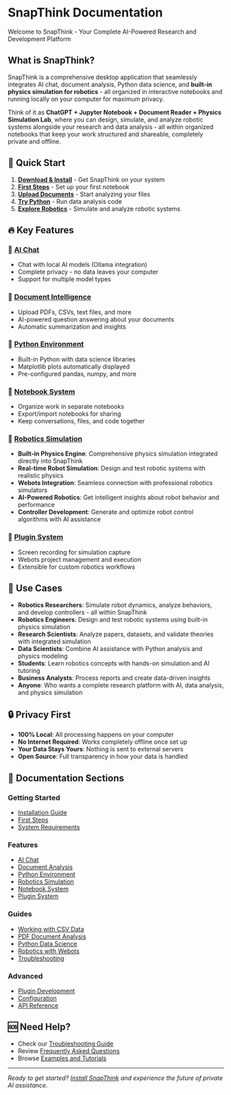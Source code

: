 # SnapThink Documentation

Welcome to SnapThink - Your Complete AI-Powered Research and Development Platform

## What is SnapThink?

SnapThink is a comprehensive desktop application that seamlessly integrates AI chat, document analysis, Python data science, and **built-in physics simulation for robotics** - all organized in interactive notebooks and running locally on your computer for maximum privacy.

Think of it as **ChatGPT + Jupyter Notebook + Document Reader + Physics Simulation Lab**, where you can design, simulate, and analyze robotic systems alongside your research and data analysis - all within organized notebooks that keep your work structured and shareable, completely private and offline.

## 🚀 Quick Start

1. **[Download & Install](getting-started/installation.md)** - Get SnapThink on your system
2. **[First Steps](getting-started/first-steps.md)** - Set up your first notebook
3. **[Upload Documents](features/document-analysis.md)** - Start analyzing your files
4. **[Try Python](features/python-environment.md)** - Run data analysis code
5. **[Explore Robotics](features/robotics-simulation.md)** - Simulate and analyze robotic systems

## 🔥 Key Features

### 🤖 [AI Chat](features/ai-chat.md)
- Chat with local AI models (Ollama integration)
- Complete privacy - no data leaves your computer
- Support for multiple model types

### 📄 [Document Intelligence](features/document-analysis.md)
- Upload PDFs, CSVs, text files, and more
- AI-powered question answering about your documents
- Automatic summarization and insights

### 🐍 [Python Environment](features/python-environment.md)
- Built-in Python with data science libraries
- Matplotlib plots automatically displayed
- Pre-configured pandas, numpy, and more

### 📱 [Notebook System](features/notebooks.md)
- Organize work in separate notebooks
- Export/import notebooks for sharing
- Keep conversations, files, and code together

### 🤖 [Robotics Simulation](features/robotics-simulation.md)
- **Built-in Physics Engine**: Comprehensive physics simulation integrated directly into SnapThink
- **Real-time Robot Simulation**: Design and test robotic systems with realistic physics
- **Webots Integration**: Seamless connection with professional robotics simulators
- **AI-Powered Robotics**: Get intelligent insights about robot behavior and performance
- **Controller Development**: Generate and optimize robot control algorithms with AI assistance

### 🔌 [Plugin System](features/plugins.md)
- Screen recording for simulation capture
- Webots project management and execution
- Extensible for custom robotics workflows

## 🎯 Use Cases

- **Robotics Researchers**: Simulate robot dynamics, analyze behaviors, and develop controllers - all within SnapThink
- **Robotics Engineers**: Design and test robotic systems using built-in physics simulation
- **Research Scientists**: Analyze papers, datasets, and validate theories with integrated simulation
- **Data Scientists**: Combine AI assistance with Python analysis and physics modeling
- **Students**: Learn robotics concepts with hands-on simulation and AI tutoring
- **Business Analysts**: Process reports and create data-driven insights
- **Anyone**: Who wants a complete research platform with AI, data analysis, and physics simulation

## 🔒 Privacy First

- **100% Local**: All processing happens on your computer
- **No Internet Required**: Works completely offline once set up
- **Your Data Stays Yours**: Nothing is sent to external servers
- **Open Source**: Full transparency in how your data is handled

## 📖 Documentation Sections

### Getting Started
- [Installation Guide](getting-started/installation.md)
- [First Steps](getting-started/first-steps.md)
- [System Requirements](getting-started/requirements.md)

### Features
- [AI Chat](features/ai-chat.md)
- [Document Analysis](features/document-analysis.md)
- [Python Environment](features/python-environment.md)
- [Robotics Simulation](features/robotics-simulation.md)
- [Notebook System](features/notebooks.md)
- [Plugin System](features/plugins.md)

### Guides
- [Working with CSV Data](guides/csv-analysis.md)
- [PDF Document Analysis](guides/pdf-analysis.md)
- [Python Data Science](guides/python-datascience.md)
- [Robotics with Webots](guides/robotics-webots.md)
- [Troubleshooting](guides/troubleshooting.md)

### Advanced
- [Plugin Development](advanced/plugin-development.md)
- [Configuration](advanced/configuration.md)
- [API Reference](advanced/api-reference.md)

## 🆘 Need Help?

- Check our [Troubleshooting Guide](guides/troubleshooting.md)
- Review [Frequently Asked Questions](guides/faq.md)
- Browse [Examples and Tutorials](guides/examples.md)

---

*Ready to get started? [Install SnapThink](getting-started/installation.md) and experience the future of private AI assistance.*

